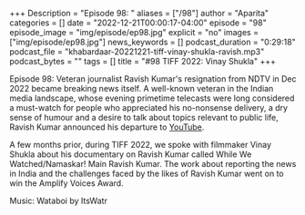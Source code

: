 +++
Description = "Episode 98: "
aliases = ["/98"]
author = "Aparita"
categories = []
date = "2022-12-21T00:00:17-04:00"
episode = "98"
episode_image = "img/episode/ep98.jpg"
explicit = "no"
images = ["img/episode/ep98.jpg"]
news_keywords = []
podcast_duration = "0:29:18"
podcast_file = "khabardaar-20221221-tiff-vinay-shukla-ravish.mp3"
podcast_bytes = ""
tags = []
title = "#98 TIFF 2022: Vinay Shukla"
+++

Episode 98: Veteran journalist Ravish Kumar's resignation from NDTV in Dec 2022 became breaking news itself. A well-known veteran in the Indian media landscape, whose evening primetime telecasts were long considered a must-watch for people who appreciated his no-nonsense delivery, a dry sense of humour and a desire to talk about topics relevant to public life, Ravish Kumar announced his departure to [YouTube](https://www.youtube.com/@ravishkumar.official).

A few months prior, during TIFF 2022, we spoke with filmmaker Vinay Shukla about his documentary on Ravish Kumar called While We Watched/Namaskar! Main Ravish Kumar. The work about reporting the news in India and the challenges faced by the likes of Ravish Kumar went on to win the Amplify Voices Award. 

Music: Wataboi by ItsWatr